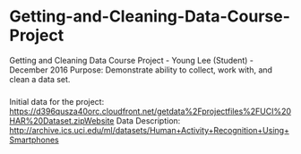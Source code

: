 # Getting-and-Cleaning-Data-Course-Project
Getting and Cleaning Data Course Project - Young Lee (Student) - December 2016
Purpose:  Demonstrate ability to collect, work with, and clean a data set.
###
Initial data for the project: https://d396qusza40orc.cloudfront.net/getdata%2Fprojectfiles%2FUCI%20HAR%20Dataset.zipWebsite 
Data Description: http://archive.ics.uci.edu/ml/datasets/Human+Activity+Recognition+Using+Smartphones
